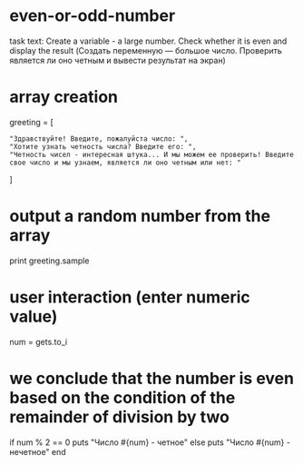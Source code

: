 # even-or-odd-number
task text:
Create a variable - a large number. Check whether it is even and display the result (Создать переменную — большое число. Проверить является ли оно четным и вывести результат на экран)

# array creation
greeting = [

	"Здравствуйте! Введите, пожалуйста число: ",
	"Хотите узнать четность числа? Введите его: ",
	"Четность чисел - интересная штука... И мы можем ее проверить! Введите свое число и мы узнаем, является ли оно четным или нет: "

]

# output a random number from the array

print greeting.sample

# user interaction (enter numeric value)

num = gets.to_i

# we conclude that the number is even based on the condition of the remainder of division by two

if num % 2 == 0
	puts "Число #{num} - четное"
else
	puts "Число #{num} - нечетное"
end
